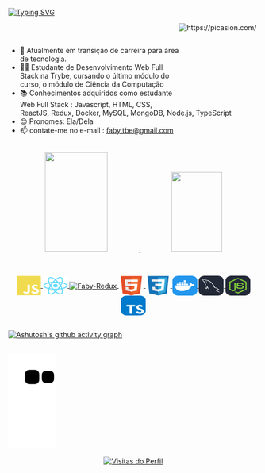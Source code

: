 [![Typing SVG](https://readme-typing-svg.herokuapp.com/?color=ffd700&size=35&center=true&vCenter=true&width=1000&lines=Olá,+Me+chamo+Fabiana+Ignácio.;Seja+muito+bem-vindo+ao+meu+GitHub!!!+❤️)](https://git.io/typing-svg)

<a href="https://picasion.com/"><img src="https://i.picasion.com/pic92/c88b8dc6b9d002e35fc0a9561109d809.gif" align="right" width="160" height="160" border="0" alt="https://picasion.com/" /></a><br />

##

- 🌱 Atualmente em transição de carreira para área de tecnologia.
- 👩‍🎓 Estudante de Desenvolvimento Web Full Stack na Trybe,
cursando o último módulo do curso, o módulo de Ciência da Computação
- 📚 Conhecimentos adquiridos como estudante Web Full Stack : Javascript, HTML, CSS, ReactJS, Redux, Docker, MySQL, MongoDB, Node.js, TypeScript
- 😊 Pronomes: Ela/Dela
- 📫 contate-me no e-mail : faby.tbe@gmail.com 

##

<div align="center">
  <a href="https://github.com/Ignacio-fabianamaria">   
  <img height="200em" width="50%" src="https://github-readme-stats.vercel.app/api?username=Ignacio-fabianamaria&show_icons=true&theme=highcontrast&include_all_commits=true&count_private=true"/>
  <img height="160em" width="45%" src="https://github-readme-stats.vercel.app/api/top-langs/?username=Ignacio-fabianamaria&layout=compact&langs_count=10&theme=highcontrast"/>
</div>

##

<div style="display: inline_block" align="center"><br>
  <img align="center" alt="Faby-Js" height="40" width="50" src="https://raw.githubusercontent.com/devicons/devicon/master/icons/javascript/javascript-plain.svg">
  <img align="center" alt="Faby-React" height="40" width="50" src="https://raw.githubusercontent.com/devicons/devicon/master/icons/react/react-original.svg">
   <img align="center" alt="Faby-Redux" height="40" width="50" src="https://cdn.jsdelivr.net/gh/devicons/devicon/icons/redux/redux-original.svg">
  <img align="center" alt="Faby-HTML" height="40" width="50" src="https://raw.githubusercontent.com/devicons/devicon/master/icons/html5/html5-original.svg">
  <img align="center" alt="Faby-CSS" height="40" width="50" src="https://raw.githubusercontent.com/devicons/devicon/master/icons/css3/css3-original.svg">
  <img align="center" alt="Faby-docker" height="40" width="50" src="https://github.com/tandpfun/skill-icons/blob/main/icons/Docker.svg">
  <img align="center" alt="Faby-Mysql" height="40" width="50" src="https://github.com/tandpfun/skill-icons/blob/main/icons/MySQL-Dark.svg">
  <img align="center" alt="Faby-nodejs" height="40" width="50" src="https://github.com/tandpfun/skill-icons/blob/main/icons/NodeJS-Dark.svg">
  <img align="center" alt="Faby-typescript" height="40" width="50" src="https://github.com/tandpfun/skill-icons/blob/main/icons/TypeScript.svg">
</div>
  
  ##
    
[![Ashutosh's github activity graph](https://github-readme-activity-graph.vercel.app/graph?username=Ignacio-fabianamaria&theme=merko)](https://github.com/ashutosh00710/github-readme-activity-graph)
  
##

![Snake animation](https://github.com/Ignacio-fabianamaria/Ignacio-fabianamaria/blob/output/github-contribution-grid-snake.svg)
  
<div align="center">
  
[![Visitas do Perfil](https://komarev.com/ghpvc/?username=Ignacio-fabianamaria)](https://github.com/Ignacio-fabianamaria)
  
  </div>  
  







